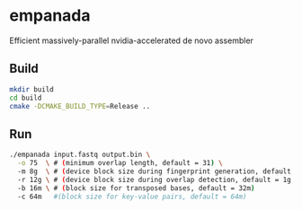 # empanada
Efficient massively-parallel nvidia-accelerated de novo assembler

## Build

```bash
mkdir build
cd build
cmake -DCMAKE_BUILD_TYPE=Release ..
```

## Run

```bash
./empanada input.fastq output.bin \
  -o 75  \ # (minimum overlap length, default = 31) \
  -m 8g  \ # (device block size during fingerprint generation, default = 1g, tested with 8g on a 32GB card)
  -r 12g \ # (device block size during overlap detection, default = 1g, tested with 12g on a 32GB card)
  -b 16m \ # (block size for transposed bases, default = 32m)
  -c 64m   #(block size for key-value pairs, default = 64m)
```

